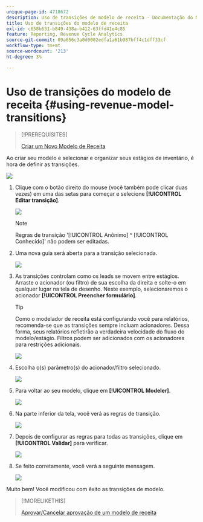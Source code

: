 ```yaml
---
unique-page-id: 4718672
description: Uso de transições de modelo de receita - Documentação do Marketo - Documentação do produto
title: Uso de transições do modelo de receita
exl-id: c658b631-b849-438a-b412-63ffd41e4c85
feature: Reporting, Revenue Cycle Analytics
source-git-commit: 09a656c3a0d0002edfa1a61b987bff4c1dff33cf
workflow-type: tm+mt
source-wordcount: '213'
ht-degree: 3%

---
```


# Uso de transições do modelo de receita {#using-revenue-model-transitions}

>[!PREREQUISITES]
>
>[Criar um Novo Modelo de Receita](/help/marketo/product-docs/reporting/revenue-cycle-analytics/revenue-cycle-models/create-a-new-revenue-model.md)

Ao criar seu modelo e selecionar e organizar seus estágios de inventário, é hora de definir as transições.

![](assets/one-2.png)

1. Clique com o botão direito do mouse (você também pode clicar duas vezes) em uma das setas para começar e selecione **[!UICONTROL Editar transição]**.

   ![](assets/two-2.png)

   >[!NOTE]
   >
   >Regras de transição &#39;[!UICONTROL Anônimo] ^ [!UICONTROL Conhecido]&#39; não podem ser editadas.

1. Uma nova guia será aberta para a transição selecionada.

   ![](assets/three-1.png)

1. As transições controlam como os leads se movem entre estágios. Arraste o acionador (ou filtro) de sua escolha da direita e solte-o em qualquer lugar na tela de desenho. Neste exemplo, selecionaremos o acionador **[!UICONTROL Preencher formulário]**.

   >[!TIP]
   >
   >Como o modelador de receita está configurando você para relatórios, recomenda-se que as transições sempre incluam acionadores. Dessa forma, seus relatórios refletirão a verdadeira velocidade do fluxo do modelo/estágio. Filtros podem ser adicionados com os acionadores para restrições adicionais.

   ![](assets/four-2.png)

1. Escolha o(s) parâmetro(s) do acionador/filtro selecionado.

   ![](assets/five-2.png)

1. Para voltar ao seu modelo, clique em **[!UICONTROL Modeler]**.

   ![](assets/six.png)

1. Na parte inferior da tela, você verá as regras de transição.

   ![](assets/seven.png)

1. Depois de configurar as regras para todas as transições, clique em **[!UICONTROL Validar]** para verificar.

   ![](assets/eight.png)

1. Se feito corretamente, você verá a seguinte mensagem.

   ![](assets/nine.png)

Muito bem! Você modificou com êxito as transições de modelo.

>[!MORELIKETHIS]
>
>[Aprovar/Cancelar aprovação de um modelo de receita](/help/marketo/product-docs/reporting/revenue-cycle-analytics/revenue-cycle-models/approve-unapprove-a-revenue-model.md)
